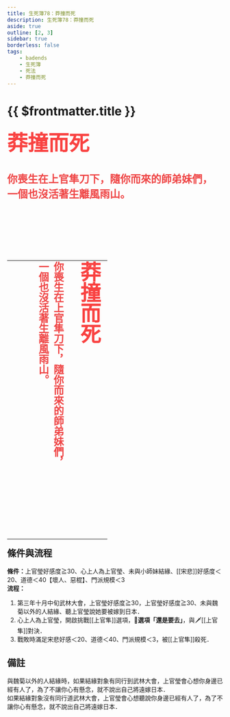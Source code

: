 ```yaml
---
title: 生死簿78：莽撞而死
description: 生死簿78：莽撞而死
aside: true
outline: [2, 3]
sidebar: true
borderless: false
tags:
    - badends
    - 生死簿
    - 死法
    - 莽撞而死
---
```


# {{ $frontmatter.title }}



<font size="7" color="#f94241"><strong>莽撞而死</strong></font><br>
<br>
<br>
<font size="5" color="#ef4747">
<strong>
你喪生在上官隼刀下，隨你而來的師弟妹們，<br>
一個也沒活著生離風雨山。<br>
<br>
<br>
</strong>
</font>
<br>
<br>
<br>
<table align=left vertical-align=top>
    <tr>
        <td style="height:650px; vertical-align: top;">
          <span style="writing-mode: tb-rl; webkit-writing-mode: vertical-rl; writing-mode: vertical-rl;">
            <font size="7" color="#f94241"><strong>莽撞而死</strong></font>
            <br>
            <br>
            <font size="5" color="#ef4747">
            <strong>
            你喪生在上官隼刀下，隨你而來的師弟妹們，<br>
            一個也沒活著生離風雨山。<br>
            <br>
            <br>
            </strong>
            </font>
          </span>
        </td>
    </tr>
</table>

## 條件與流程

<b>條件：</b><Girl4Icon>上官瑩</Girl4Icon>好感度≧30、心上人為<Girl4Icon>上官瑩</Girl4Icon>、未與<Girl0Icon>小師妹</Girl0Icon>結緣、[[宋悲]]好感度＜20、道德＜40【壞人、惡棍】、門派規模＜3<br>
<b>流程：</b><br>
1. 第三年十月中旬武林大會，<Girl4Icon>上官瑩</Girl4Icon>好感度≧30，<Girl4Icon>上官瑩</Girl4Icon>好感度≧30、未與<Girl7Icon>魏菊</Girl7Icon>以外的人結緣、聽<Girl4Icon>上官瑩</Girl4Icon>說她要被嫁到日本．
2. 心上人為<Girl4Icon>上官瑩</Girl4Icon>，開啟挑戰[[上官隼]]選項，**📖選項「還是要去」**，與🗡️[[上官隼]]對決．
3. 戰敗時滿足宋悲好感＜20、道德＜40、門派規模＜3，被[[上官隼]]殺死．

## 備註
與<Girl7Icon>魏菊</Girl7Icon>以外的人結緣時，如果結緣對象有同行到武林大會，<Girl4Icon>上官瑩</Girl4Icon>會心想你身邊已經有人了，為了不讓你心有懸念，就不說出自己將遠嫁日本．<br>
如果結緣對象沒有同行道武林大會，<Girl4Icon>上官瑩</Girl4Icon>會心想聽說你身邊已經有人了，為了不讓你心有懸念，就不說出自己將遠嫁日本．
